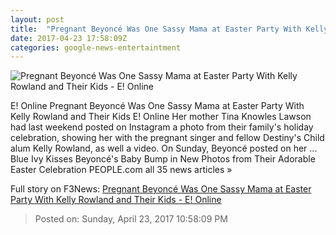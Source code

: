 ```yaml
---
layout: post
title:  "Pregnant Beyoncé Was One Sassy Mama at Easter Party With Kelly Rowland and Their Kids - E! Online"
date: 2017-04-23 17:58:09Z
categories: google-news-entertaintment
---
```


![Pregnant Beyoncé Was One Sassy Mama at Easter Party With Kelly Rowland and Their Kids - E! Online](http://akns-images.eonline.com/eol_images/Entire_Site/2017323/rs_600x600-170423103444-600-beyonce-blue-ivy-easter-042217.jpg?downsize=450:*&crop=450:350;left,top)

E! Online Pregnant Beyoncé Was One Sassy Mama at Easter Party With Kelly Rowland and Their Kids E! Online Her mother Tina Knowles Lawson had last weekend posted on Instagram a photo from their family's holiday celebration, showing her with the pregnant singer and fellow Destiny's Child alum Kelly Rowland, as well a video. On Sunday, Beyoncé posted on her ... Blue Ivy Kisses Beyoncé's Baby Bump in New Photos from Their Adorable Easter Celebration PEOPLE.com all 35 news articles »


Full story on F3News: [Pregnant Beyoncé Was One Sassy Mama at Easter Party With Kelly Rowland and Their Kids - E! Online](http://www.f3nws.com/n/B2gAHC)

> Posted on: Sunday, April 23, 2017 10:58:09 PM

